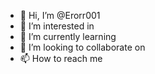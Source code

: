- 👋 Hi, I’m @Erorr001
- 👀 I’m interested in 
- 🌱 I’m currently learning 
- 💞️ I’m looking to collaborate on
- 📫 How to reach me

